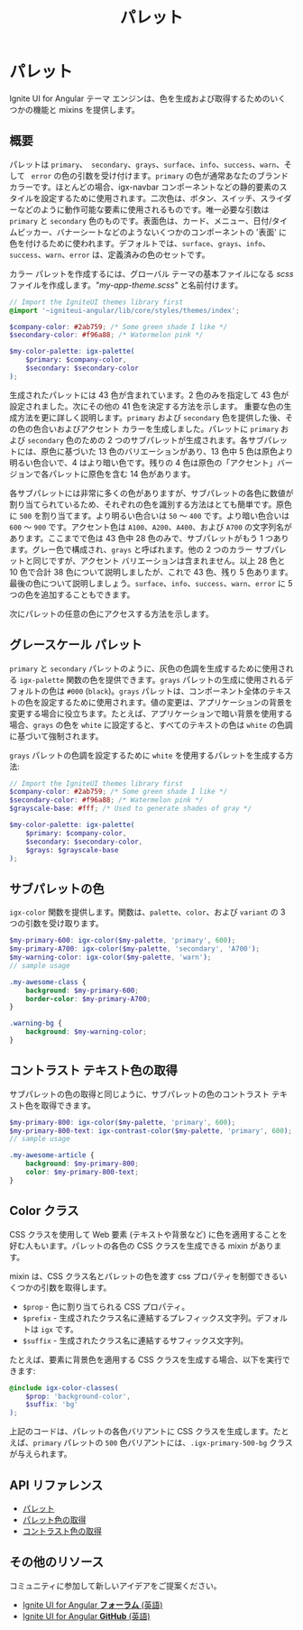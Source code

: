 ﻿---
title: パレット
_description: 
_keywords: Ignite UI for Angular, UI コントロール, Angular ウィジェット, web ウィジェット, UI ウィジェット, Angular, ネイティブ Angular コンポーネント スィート, ネイティブ Angular コントロール, ネイティブ Angular コンポーネント ライブラリ
_language: ja
---

# パレット
<p class="highlight">Ignite UI for Angular テーマ エンジンは、色を生成および取得するためのいくつかの機能と mixins を提供します。</p>
<div class="divider"></div>

## 概要

パレットは `primary`、` secondary`、`grays`、`surface`、`info`、`success`、`warn`、そして ` error` の色の引数を受け付けます。`primary` の色が通常あなたのブランド カラーです。ほとんどの場合、igx-navbar コンポーネントなどの静的要素のスタイルを設定するために使用されます。二次色は、ボタン、スイッチ、スライダーなどのように動作可能な要素に使用されるものです。唯一必要な引数は `primary` と `secondary` 色のものです。表面色は、カード、メニュー、日付/タイムピッカー、バナーシートなどのようないくつかのコンポーネントの '表面' に色を付けるために使われます。デフォルトでは、`surface`、`grays`、`info`、`success`、`warn`、`error` は、定義済みの色のセットです。

カラー パレットを作成するには、グローバル テーマの基本ファイルになる _scss_ ファイルを作成します。_"my-app-theme.scss"_ と名前付けます。

```scss
// Import the IgniteUI themes library first
@import '~igniteui-angular/lib/core/styles/themes/index';

$company-color: #2ab759; /* Some green shade I like */
$secondary-color: #f96a88; /* Watermelon pink */

$my-color-palette: igx-palette(
    $primary: $company-color,
    $secondary: $secondary-color
);
```

生成されたパレットには 43 色が含まれています。2 色のみを指定して 43 色が設定されました。次にその他の 41 色を決定する方法を示します。
重要な色の生成方法を更に詳しく説明します。`primary` および `secondary` 色を提供した後、その色の色合いおよびアクセント カラーを生成しました。パレットに `primary` および `secondary` 色のための 2 つのサブパレットが生成されます。各サブパレットには、原色に基づいた 13 色のバリエーションがあり、13 色中 5 色は原色より明るい色合いで、4 はより暗い色です。残りの 4 色は原色の「アクセント」バージョンで各パレットに原色を含む 14 色があります。

各サブパレットには非常に多くの色がありますが、サブパレットの各色に数値が割り当てられているため、それぞれの色を識別する方法はとても簡単です。原色に `500` を割り当てます。より明るい色合いは `50` ～ `400` です。より暗い色合いは `600` ～ `900` です。アクセント色は `A100`、`A200`、`A400`、および `A700` の文字列名があります。ここまでで色は 43 色中 28 色のみで、サブパレットがもう 1 つあります。グレー色で構成され、`grays` と呼ばれます。他の 2 つのカラー サブパレットと同じですが、アクセント バリエーションは含まれません。以上 28 色と 10 色で合計 38 色について説明しましたが、これで 43 色、残り 5 色あります。 最後の色について説明しましょう。`surface`、`info`、`success`、`warn`、`error` に 5 つの色を追加することもできます。

次にパレットの任意の色にアクセスする方法を示します。

<div class="divider"></div>

## グレースケール パレット

`primary` と `secondary` パレットのように、灰色の色調を生成するために使用される `igx-palette` 関数の色を提供できます。`grays` パレットの生成に使用されるデフォルトの色は `#000` (`black`)。`grays` パレットは、コンポーネント全体のテキストの色を設定するために使用されます。値の変更は、アプリケーションの背景を変更する場合に役立ちます。たとえば、アプリケーションで暗い背景を使用する場合、`grays` の色を `white` に設定すると、すべてのテキストの色は `white` の色調に基づいて強制されます。

`grays` パレットの色調を設定するために `white` を使用するパレットを生成する方法:

```scss
// Import the IgniteUI themes library first
$company-color: #2ab759; /* Some green shade I like */
$secondary-color: #f96a88; /* Watermelon pink */
$grayscale-base: #fff; /* Used to generate shades of gray */

$my-color-palette: igx-palette(
    $primary: $company-color,
    $secondary: $secondary-color,
    $grays: $grayscale-base
);
```

<div class="divider"></div>

## サブパレットの色

`igx-color` 関数を提供します。関数は、`palette`、`color`、および `variant` の 3 つの引数を受け取ります。

```scss
$my-primary-600: igx-color($my-palette, 'primary', 600);
$my-primary-A700: igx-color($my-palette, 'secondary', 'A700');
$my-warning-color: igx-color($my-palette, 'warn');
// sample usage

.my-awesome-class {
    background: $my-primary-600;
    border-color: $my-primary-A700;
}

.warning-bg {
    background: $my-warning-color;
}
```

<div class="divider"></div>

## コントラスト テキスト色の取得

サブパレットの色の取得と同じように、サブパレットの色のコントラスト テキスト色を取得できます。

```scss
$my-primary-800: igx-color($my-palette, 'primary', 600);
$my-primary-800-text: igx-contrast-color($my-palette, 'primary', 600);
// sample usage

.my-awesome-article {
    background: $my-primary-800;
    color: $my-primary-800-text;
}
```

<div class="divider"></div>

## Color クラス

CSS クラスを使用して Web 要素 (テキストや背景など) に色を適用することを好む人もいます。パレットの各色の CSS クラスを生成できる mixin があります。

mixin は、CSS クラス名とパレットの色を渡す css プロパティを制御できるいくつかの引数を取得します。

- `$prop` - 色に割り当てられる CSS プロパティ。
- `$prefix` - 生成されたクラス名に連結するプレフィックス文字列。デフォルトは `igx` です。
- `$suffix` - 生成されたクラス名に連結するサフィックス文字列。

たとえば、要素に背景色を適用する CSS クラスを生成する場合、以下を実行できます:

```scss
@include igx-color-classes(
    $prop: 'background-color',
    $suffix: 'bg'
);
```
上記のコードは、パレットの各色バリアントに CSS クラスを生成します。たとえば、`primary` パレットの `500` 色バリアントには、`.igx-primary-500-bg` クラスが与えられます。


## API リファレンス
<div class="divider--half"></div>

* [パレット]({environment:sassApiUrl}/index.html#function-igx-palette)
* [パレット色の取得]({environment:sassApiUrl}/index.html#function-igx-color)
* [コントラスト色の取得]({environment:sassApiUrl}/index.html#function-igx-contrast-color)

## その他のリソース
<div class="divider--half"></div>

コミュニティに参加して新しいアイデアをご提案ください。
* [Ignite UI for Angular **フォーラム** (英語)](https://www.infragistics.com/community/forums/f/ignite-ui-for-angular)
* [Ignite UI for Angular **GitHub** (英語)](https://github.com/IgniteUI/igniteui-angular)
